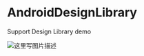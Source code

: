 # AndroidDesignLibrary
Support Design Library demo


![这里写图片描述](http://img.blog.csdn.net/20150615164724009)
